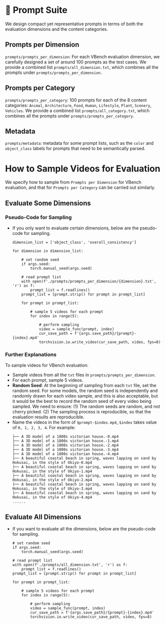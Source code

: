 # :bookmark_tabs: Prompt Suite

We design compact yet representative prompts in terms of both the evaluation dimensions and the content categories.


## Prompts per Dimension
`prompts/prompts_per_dimension`: For each VBench evaluation dimension, we carefully designed a set of around 100 prompts as the test cases.
We provide a combined list `prompts/all_dimension.txt`, which combines all the prompts under `prompts/prompts_per_dimension`.

## Prompts per Category
`prompts/prompts_per_category`: 100 prompts for each of the 8 content categories: `Animal`, `Architecture`, `Food`, `Human`, `Lifestyle`, `Plant`, `Scenery`, `Vehicles`.
We provide a combined list `prompts/all_category.txt`, which combines all the prompts under `prompts/prompts_per_category`.

## Metadata
`prompts/metadata`: metadata for some prompt lists, such as the `color` and `object_class` labels for prompts that need to be semantically parsed.


# How to Sample Videos for Evaluation

We specify how to sample from `Prompts per Dimension` for VBench evaluation, and that for `Prompts per Category` can be carried out similarly. 


## Evaluate Some Dimensions

### Pseudo-Code for Sampling
- If you only want to evaluate certain dimensions, below are the pseudo-code for sampling.
    ```
    dimension_list = ['object_class', 'overall_consistency']

    for dimension in dimension_list:

        # set random seed
        if args.seed:
            torch.manual_seed(args.seed)    
        
        # read prompt list
        with open(f'./prompts/prompts_per_dimension/{dimension}.txt', 'r') as f:
            prompt_list = f.readlines()
        prompt_list = [prompt.strip() for prompt in prompt_list]
        
        for prompt in prompt_list:

            # sample 5 videos for each prompt
            for index in range(5):

                # perform sampling
                video = sample_func(prompt, index)    
                cur_save_path = f'{args.save_path}/{prompt}-{index}.mp4'
                torchvision.io.write_video(cur_save_path, video, fps=8)
    ```

### Further Explanations

To sample videos for VBench evaluation:
- Sample videos from all the `txt` files in `prompts/prompts_per_dimension`. 
- For each prompt, sample 5 videos.
- **Random Seed**: At the beginning of sampling from each `txt` file, set the random seed. For some models, the random seed is independently and randomly drawn for each video sample, and this is also acceptable, but it would be the best to record the random seed of every video being sampled. We need to ensure: (1) The random seeds are random, and not cherry picked. (2) The sampling process is reproducible, so that the evaluation results are reproducible.
- Name the videos in the form of `$prompt-$index.mp4`, `$index` takes value of `0, 1, 2, 3, 4`. For example:
    ```                   
    ├── A 3D model of a 1800s victorian house.-0.mp4                                       
    ├── A 3D model of a 1800s victorian house.-1.mp4                                       
    ├── A 3D model of a 1800s victorian house.-2.mp4                                       
    ├── A 3D model of a 1800s victorian house.-3.mp4                                       
    ├── A 3D model of a 1800s victorian house.-4.mp4                                       
    ├── A beautiful coastal beach in spring, waves lapping on sand by Hokusai, in the style of Ukiyo-0.mp4                                                                      
    ├── A beautiful coastal beach in spring, waves lapping on sand by Hokusai, in the style of Ukiyo-1.mp4                                                                      
    ├── A beautiful coastal beach in spring, waves lapping on sand by Hokusai, in the style of Ukiyo-2.mp4                                                                      
    ├── A beautiful coastal beach in spring, waves lapping on sand by Hokusai, in the style of Ukiyo-3.mp4                                                                      
    ├── A beautiful coastal beach in spring, waves lapping on sand by Hokusai, in the style of Ukiyo-4.mp4 
    ......
    ```
## Evaluate All Dimensions

- If you want to evaluate all the dimensions, below are the pseudo-code for sampling.
    ```
    # set random seed
    if args.seed:
        torch.manual_seed(args.seed)    
    
    # read prompt list
    with open(f'./prompts/all_dimension.txt', 'r') as f:
        prompt_list = f.readlines()
    prompt_list = [prompt.strip() for prompt in prompt_list]
    
    for prompt in prompt_list:

        # sample 5 videos for each prompt
        for index in range(5):

            # perform sampling
            video = sample_func(prompt, index)    
            cur_save_path = f'{args.save_path}/{prompt}-{index}.mp4'
            torchvision.io.write_video(cur_save_path, video, fps=8)
    ```


